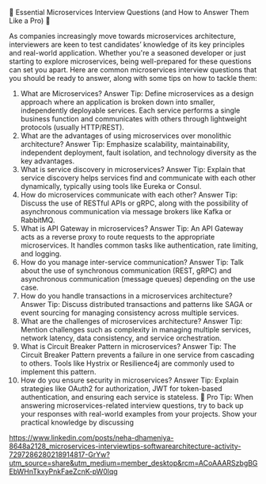 🔑 Essential Microservices Interview Questions (and How to Answer Them Like a Pro) 🔑

As companies increasingly move towards microservices architecture, interviewers are keen to test candidates’ knowledge of its key principles and real-world application. Whether you're a seasoned developer or just starting to explore microservices, being well-prepared for these questions can set you apart.
Here are common microservices interview questions that you should be ready to answer, along with some tips on how to tackle them:
1. What are Microservices?
Answer Tip: Define microservices as a design approach where an application is broken down into smaller, independently deployable services. Each service performs a single business function and communicates with others through lightweight protocols (usually HTTP/REST).
2. What are the advantages of using microservices over monolithic architecture?
Answer Tip: Emphasize scalability, maintainability, independent deployment, fault isolation, and technology diversity as the key advantages.
3. What is service discovery in microservices?
Answer Tip: Explain that service discovery helps services find and communicate with each other dynamically, typically using tools like Eureka or Consul.
4. How do microservices communicate with each other?
Answer Tip: Discuss the use of RESTful APIs or gRPC, along with the possibility of asynchronous communication via message brokers like Kafka or RabbitMQ.
5. What is API Gateway in microservices?
Answer Tip: An API Gateway acts as a reverse proxy to route requests to the appropriate microservices. It handles common tasks like authentication, rate limiting, and logging.
6. How do you manage inter-service communication?
Answer Tip: Talk about the use of synchronous communication (REST, gRPC) and asynchronous communication (message queues) depending on the use case.
7. How do you handle transactions in a microservices architecture?
Answer Tip: Discuss distributed transactions and patterns like SAGA or event sourcing for managing consistency across multiple services.
8. What are the challenges of microservices architecture?
Answer Tip: Mention challenges such as complexity in managing multiple services, network latency, data consistency, and service orchestration.
9. What is Circuit Breaker Pattern in microservices?
Answer Tip: The Circuit Breaker Pattern prevents a failure in one service from cascading to others. Tools like Hystrix or Resilience4j are commonly used to implement this pattern.
10. How do you ensure security in microservices?
Answer Tip: Explain strategies like OAuth2 for authorization, JWT for token-based authentication, and ensuring each service is stateless.
🎯 Pro Tip: When answering microservices-related interview questions, try to back up your responses with real-world examples from your projects. Show your practical knowledge by discussing

https://www.linkedin.com/posts/neha-dhameniya-8648a2128_microservices-interviewtips-softwarearchitecture-activity-7297286280218914817-GrYw?utm_source=share&utm_medium=member_desktop&rcm=ACoAAARSzbgBGEbWHnTkxyPnkFaeZcnK-pW0lqg
